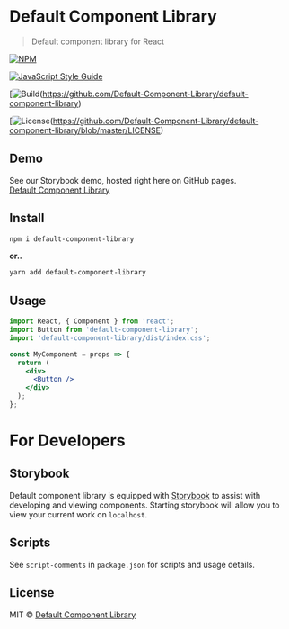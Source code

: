 # Default Component Library

> Default component library for React

[![NPM](https://img.shields.io/npm/v/default-component-library?color=%2357a9a9&style=for-the-badge)](https://www.npmjs.com/package/default-component-library)

[![JavaScript Style Guide](https://img.shields.io/badge/code_style-standard-brightgreen.svg)](https://standardjs.com)

[![Build](https://img.shields.io/badge/build-passing-%2357a9a9?style=for-the-badge)(https://github.com/Default-Component-Library/default-component-library)

[![License](https://img.shields.io/github/license/Default-Component-Library/default-component-library?color=%2357a9a9&style=for-the-badge)(https://github.com/Default-Component-Library/default-component-library/blob/master/LICENSE)

## Demo
See our Storybook demo, hosted right here on GitHub pages.<br>
[Default Component Library](https://default-component-library.github.io/default-component-library)

## Install
```bash
npm i default-component-library
```

**or..**

```bash
yarn add default-component-library
```

## Usage

```jsx
import React, { Component } from 'react';
import Button from 'default-component-library';
import 'default-component-library/dist/index.css';

const MyComponent = props => {
  return (
    <div>
      <Button />
    </div>
  );
};
```

# For Developers

## Storybook
Default component library is equipped with [Storybook](https://storybook.js.org/) to assist with developing and viewing components. Starting storybook will allow you to view your current work on `localhost`.

## Scripts
See `script-comments` in `package.json` for scripts and usage details.

## License

MIT © [Default Component Library](https://github.com/Default-Component-Library)